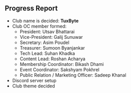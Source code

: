 ## Progress Report
- Club name is decided: **TuxByte**
- Club OC member formed:
   - President: Utsav Bhattarai
   - Vice-President: Galij Sunuwar
   - Secretary: Asim Poudel
   - Treasurer: Sumoon Byanjankar
   - Tech Lead: Suhan Khadka
   - Content Lead: Roshan Acharya
   - Membership Coordinator: Bikash Dhami
   - Event Coordinator: Sakshyam Pokhrel
   - Public Relation / Marketing Officer: Sadeep Khanal
- Discord server setup
- Club theme decided